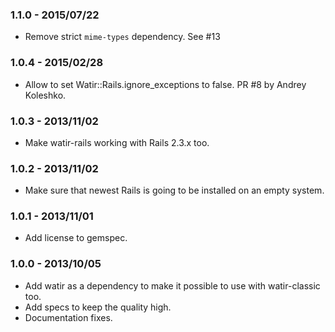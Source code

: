 ### 1.1.0 - 2015/07/22

* Remove strict `mime-types` dependency. See #13

### 1.0.4 - 2015/02/28

* Allow to set Watir::Rails.ignore_exceptions to false. PR #8 by Andrey Koleshko.

### 1.0.3 - 2013/11/02

* Make watir-rails working with Rails 2.3.x too.

### 1.0.2 - 2013/11/02

* Make sure that newest Rails is going to be installed on an empty system.

### 1.0.1 - 2013/11/01

* Add license to gemspec.

### 1.0.0 - 2013/10/05

* Add watir as a dependency to make it possible to use with watir-classic too.
* Add specs to keep the quality high.
* Documentation fixes.
